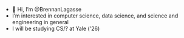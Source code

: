 - 👋 Hi, I’m @BrennanLagasse
- I’m interested in computer science, data science, and science and engineering in general
- I will be studying CS/? at Yale ('26) 

<!---
BrennanLagasse/BrennanLagasse is a ✨ special ✨ repository because its `README.md` (this file) appears on your GitHub profile.
You can click the Preview link to take a look at your changes.
--->
